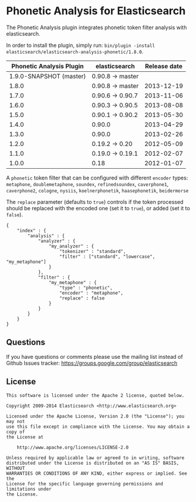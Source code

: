 Phonetic Analysis for Elasticsearch
===================================

The Phonetic Analysis plugin integrates phonetic token filter analysis with elasticsearch.

In order to install the plugin, simply run: `bin/plugin -install elasticsearch/elasticsearch-analysis-phonetic/1.8.0`.

|    Phonetic Analysis Plugin   | elasticsearch    | Release date |
|-------------------------------|------------------|:------------:|
| 1.9.0-SNAPSHOT (master)       | 0.90.8 -> master |              |
| 1.8.0                         | 0.90.8 -> master |  2013-12-19  |
| 1.7.0                         | 0.90.6 -> 0.90.7 |  2013-11-06  |
| 1.6.0                         | 0.90.3 -> 0.90.5 |  2013-08-08  |
| 1.5.0                         | 0.90.1 -> 0.90.2 |  2013-05-30  |
| 1.4.0                         | 0.90.0           |  2013-04-29  |
| 1.3.0                         | 0.90.0           |  2013-02-26  |
| 1.2.0                         | 0.19.2 -> 0.20   |  2012-05-09  |
| 1.1.0                         | 0.19.0 -> 0.19.1 |  2012-02-07  |
| 1.0.0                         | 0.18             |  2012-01-07  |


A `phonetic` token filter that can be configured with different `encoder` types: 
`metaphone`, `doublemetaphone`, `soundex`, `refinedsoundex`, 
`caverphone1`, `caverphone2`, `cologne`, `nysiis`,
`koelnerphonetik`, `haasephonetik`, `beidermorse`

The `replace` parameter (defaults to `true`) controls if the token processed 
should be replaced with the encoded one (set it to `true`), or added (set it to `false`).

    {
        "index" : {
            "analysis" : {
                "analyzer" : {
                    "my_analyzer" : {
                        "tokenizer" : "standard",
                        "filter" : ["standard", "lowercase", "my_metaphone"]
                    }
                },
                "filter" : {
                    "my_metaphone" : {
                        "type" : "phonetic",
                        "encoder" : "metaphone",
                        "replace" : false
                    }
                }
            }
        }
    }

Questions
---------

If you have questions or comments please use the mailing list instead of Github Issues tracker: https://groups.google.com/group/elasticsearch

License
-------

    This software is licensed under the Apache 2 license, quoted below.

    Copyright 2009-2014 Elasticsearch <http://www.elasticsearch.org>

    Licensed under the Apache License, Version 2.0 (the "License"); you may not
    use this file except in compliance with the License. You may obtain a copy of
    the License at

        http://www.apache.org/licenses/LICENSE-2.0

    Unless required by applicable law or agreed to in writing, software
    distributed under the License is distributed on an "AS IS" BASIS, WITHOUT
    WARRANTIES OR CONDITIONS OF ANY KIND, either express or implied. See the
    License for the specific language governing permissions and limitations under
    the License.
